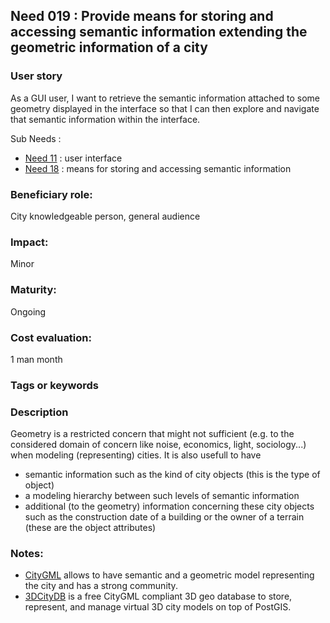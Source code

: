 ## Need 019 : Provide means for storing and accessing semantic information extending the geometric information of a city 

### User story
As a GUI user, I want to retrieve the semantic information attached 
to some geometry displayed in the interface so that I can then explore
and navigate that semantic information within the interface.

Sub Needs :
 - [Need 11](Need011.md) : user interface 
 - [Need 18](Need018.md) : means for storing and accessing semantic information
 
### Beneficiary role: 
City knowledgeable person, general audience

### Impact: 
Minor

### Maturity:
Ongoing

### Cost evaluation:
1 man month

### Tags or keywords

### Description
Geometry is a restricted concern that might not sufficient (e.g. to the considered domain of concern like noise, economics, light, sociology...) when modeling (representing) cities. It is also usefull to have 
  - semantic information such as the kind of city objects (this is the type of object) 
  - a modeling hierarchy between such levels of semantic information
  - additional (to the geometry) information concerning these city objects such as the construction date of a building or the owner of a terrain (these are the object attributes)

### Notes:
* [CityGML](https://www.citygml.org/) allows to have semantic and a geometric model representing the city and has a strong community.
* [3DCityDB](www.3dcitydb.org/) is a free CityGML compliant 3D geo database to store, represent, and manage virtual 3D city models on top of PostGIS.
